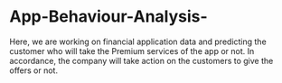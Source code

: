 # App-Behaviour-Analysis-
Here, we are working on financial application data and predicting the customer who will take the Premium services of the app or not. In accordance, the company will take action on the customers to give the offers or not.
